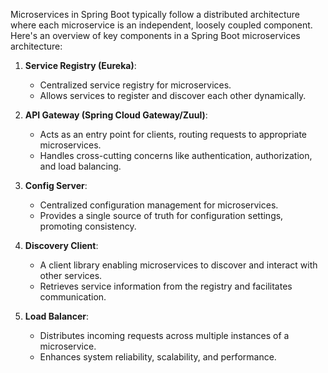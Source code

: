 Microservices in Spring Boot typically follow a distributed architecture where each microservice is an independent, loosely coupled component. Here's an overview of key components in a Spring Boot microservices architecture:

1. **Service Registry (Eureka)**:
   - Centralized service registry for microservices.
   - Allows services to register and discover each other dynamically.

2. **API Gateway (Spring Cloud Gateway/Zuul)**:
   - Acts as an entry point for clients, routing requests to appropriate microservices.
   - Handles cross-cutting concerns like authentication, authorization, and load balancing.

3. **Config Server**:
   - Centralized configuration management for microservices.
   - Provides a single source of truth for configuration settings, promoting consistency.

4. **Discovery Client**:
   - A client library enabling microservices to discover and interact with other services.
   - Retrieves service information from the registry and facilitates communication.

5. **Load Balancer**:
   - Distributes incoming requests across multiple instances of a microservice.
   - Enhances system reliability, scalability, and performance.
   
